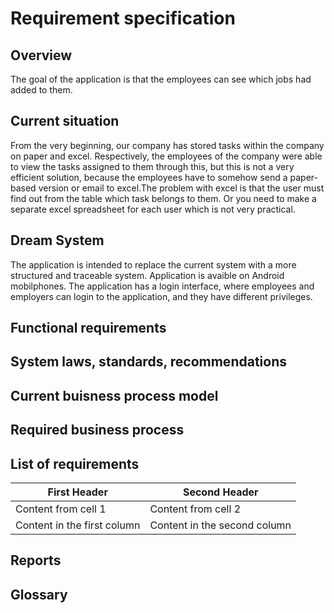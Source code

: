 # Requirement specification

## Overview
The goal of the application is that the employees can see which jobs had added to them.

## Current situation
From the very beginning, our company has stored tasks within the company on paper and excel.
Respectively, the employees of the company were able to view the tasks assigned to them through this, but this is not a very efficient solution, because the employees have to somehow
send a paper-based version or email to excel.The problem with excel is
that the user must find out from the table which task belongs to them.
Or you need to make a separate excel spreadsheet for each user which is not very practical.

## Dream System
The application is intended to replace the current system with a more structured and traceable system.  Application is avaible on Android mobilphones.
The application has a login interface, where employees and employers can login to the application, and they have different privileges.


## Functional requirements

## System laws, standards, recommendations 

## Current buisness process model

## Required business process

## List of requirements
First Header | Second Header
------------ | -------------
Content from cell 1 | Content from cell 2
Content in the first column | Content in the second column
 

## Reports

## Glossary


